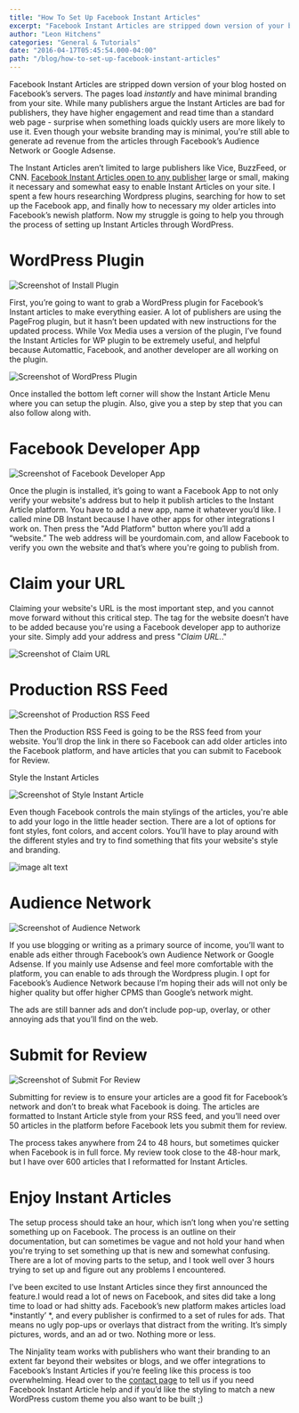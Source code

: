 ```yaml
---
title: "How To Set Up Facebook Instant Articles"
excerpt: "Facebook Instant Articles are stripped down version of your blog hosted on Facebook’s servers. The pages load *instantly’ *and have minimal branding from your site. While many publishers argue the Instant Articles are bad for publishers, they have higher engagement and read time than a standard web page. We'll help you set up Facebook Instant Articles on your WordPress install."
author: "Leon Hitchens"
categories: "General & Tutorials"
date: "2016-04-17T05:45:54.000-04:00"
path: "/blog/how-to-set-up-facebook-instant-articles"
---
```


Facebook Instant Articles are stripped down version of your blog hosted on Facebook’s servers. The pages load *instantly* and have minimal branding from your site. While many publishers argue the Instant Articles are bad for publishers, they have higher engagement and read time than a standard web page - surprise when something loads quickly users are more likely to use it. Even though your website branding may is minimal, you're still able to generate ad revenue from the articles through Facebook’s Audience Network or Google Adsense. 

The Instant Articles aren’t limited to large publishers like Vice, BuzzFeed, or CNN. [Facebook Instant Articles open to any publisher](http://digitalbounds.com/2016/04/12/facebook-instant-articles-are-now-open-to-all-publishers/) large or small, making it necessary and somewhat easy to enable Instant Articles on your site. I spent a few hours researching Wordpress plugins, searching for how to set up the Facebook app, and finally how to necessary my older articles into Facebook’s newish platform. Now my struggle is going to help you through the process of setting up Instant Articles through WordPress. 

# WordPress Plugin

![Screenshot of Install Plugin](./images/1.png)

First, you’re going to want to grab a WordPress plugin for Facebook’s Instant articles to make everything easier. A lot of publishers are using the PageFrog plugin, but it hasn’t been updated with new instructions for the updated process. While Vox Media uses a version of the plugin, I’ve found the Instant Articles for WP plugin to be extremely useful, and helpful because Automattic, Facebook, and another developer are all working on the plugin. 

![Screenshot of WordPress Plugin](./images/2.png)

Once installed the bottom left corner will show the Instant Article Menu where you can setup the plugin. Also, give you a step by step that you can also follow along with. 

# Facebook Developer App

![Screenshot of Facebook Developer App](./images/3.png)

Once the plugin is installed, it’s going to want a Facebook App to not only verify your website's address but to help it publish articles to the Instant Article platform. You have to add a new app, name it whatever you’d like. I called mine DB Instant because I have other apps for other integrations I work on. Then press the "Add Platform" button where you’ll add a “website.” The web address will be yourdomain.com, and allow Facebook to verify you own the website and that’s where you're going to publish from.

# Claim your URL

Claiming your website's URL is the most important step, and you cannot move forward without this critical step. The tag for the website doesn’t have to be added because you're using a Facebook developer app to authorize your site. Simply add your address and press "*Claim URL.*."

![Screenshot of Claim URL](./images/4.png)

# Production RSS Feed

![Screenshot of Production RSS Feed](./images/5.png)

Then the Production RSS Feed is going to be the RSS feed from your website. You’ll drop the link in there so Facebook can add older articles into the Facebook platform, and have articles that you can submit to Facebook for Review. 

Style the Instant Articles

![Screenshot of Style Instant Article](./images/6.png)

Even though Facebook controls the main stylings of the articles, you're able to add your logo in the little header section. There are a lot of options for font styles, font colors, and accent colors. You’ll have to play around with the different styles and try to find something that fits your website's style and branding. 

![image alt text](./images/7.png)

# Audience Network

![Screenshot of Audience Network](./images/8.png)

If you use blogging or writing as a primary source of income, you’ll want to enable ads either through Facebook’s own Audience Network or Google Adsense. If you mainly use Adsense and feel more comfortable with the platform, you can enable to ads through the Wordpress plugin. I opt for Facebook’s Audience Network because I’m hoping their ads will not only be higher quality but offer higher CPMS than Google’s network might. 

The ads are still banner ads and don’t include pop-up, overlay, or other annoying ads that you’ll find on the web. 

# Submit for Review

![Screenshot of Submit For Review](./images/9.png)

Submitting for review is to ensure your articles are a good fit for Facebook’s network and don’t to break what Facebook is doing. The articles are formatted to Instant Article style from your RSS feed, and you’ll need over 50 articles in the platform before Facebook lets you submit them for review. 

The process takes anywhere from 24 to 48 hours, but sometimes quicker when Facebook is in full force. My review took close to the 48-hour mark, but I have over 600 articles that I reformatted for Instant Articles. 

# Enjoy Instant Articles

The setup process should take an hour, which isn’t long when you're setting something up on Facebook. The process is an outline on their documentation, but can sometimes be vague and not hold your hand when you're trying to set something up that is new and somewhat confusing. There are a lot of moving parts to the setup, and I took well over 3 hours trying to set up and figure out any problems I encountered.

I’ve been excited to use Instant Articles since they first announced the feature.I would read a lot of news on Facebook, and sites did take a long time to load or had shitty ads. Facebook’s new platform makes articles load *instantly’ *, and every publisher is confirmed to a set of rules for ads. That means no ugly pop-ups or overlays that distract from the writing. It’s simply pictures, words, and an ad or two. Nothing more or less. 

The Ninjality team works with publishers who want their branding to an extent far beyond their websites or blogs, and we offer integrations to Facebook’s Instant Articles if you’re feeling like this process is too overwhelming. Head over to the [contact page](https://ninjality.com/contact) to tell us if you need Facebook Instant Article help and if you’d like the styling to match a new WordPress custom theme you also want to be built ;)